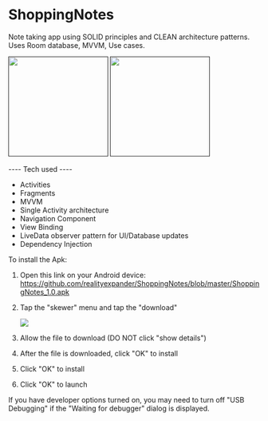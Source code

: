 # ShoppingNotes
Note taking app using SOLID principles and CLEAN architecture patterns. Uses Room database, MVVM, Use cases.

[<img src="https://user-images.githubusercontent.com/5157474/147439179-017b54ab-1ba4-4cce-946e-c4f329a989a0.png" width="200"/>]()
[<img src="https://user-images.githubusercontent.com/5157474/147439195-20b0d4df-bfb3-4b3e-942f-3185527ba255.png" width="200"/>]()

---- Tech used ----
- Activities
- Fragments 
- MVVM 
- Single Activity architecture
- Navigation Component
- View Binding
- LiveData observer pattern for UI/Database updates
- Dependency Injection

To install the Apk:

1. Open this link on your Android device:
   https://github.com/realityexpander/ShoppingNotes/blob/master/ShoppingNotes_1.0.apk
2. Tap the "skewer" menu and tap the "download"

   [![](https://user-images.githubusercontent.com/5157474/147434050-57102a30-af32-46ed-a90b-d94e0c4a4f35.jpg)]()
3. Allow the file to download (DO NOT click "show details")
4. After the file is downloaded, click "OK" to install
5. Click "OK" to install
6. Click "OK" to launch

If you have developer options turned on, you may need to turn off "USB Debugging" if the "Waiting for debugger" dialog is displayed.
